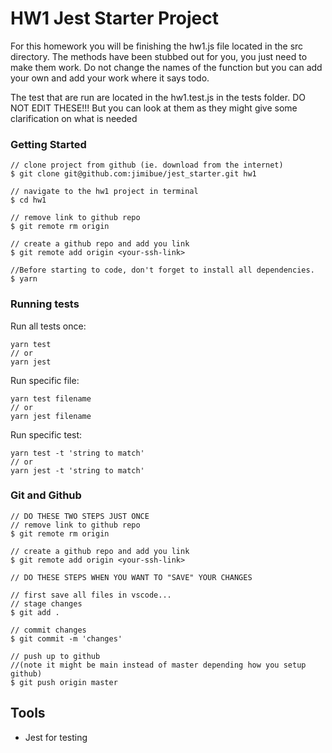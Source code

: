 # HW1 Jest Starter Project

For this homework you will be finishing the hw1.js file located in the
src directory.  The methods have been stubbed out for you, you just need to
make them work.  Do not change the names of the function but you can add your own
and add your work where it says todo.

The test that are run are located in the hw1.test.js in the tests folder.  DO NOT EDIT
THESE!!! But you can look at them as they might give some clarification on what
is needed

### Getting Started
```
// clone project from github (ie. download from the internet)
$ git clone git@github.com:jimibue/jest_starter.git hw1

// navigate to the hw1 project in terminal
$ cd hw1

// remove link to github repo
$ git remote rm origin

// create a github repo and add you link
$ git remote add origin <your-ssh-link>

//Before starting to code, don't forget to install all dependencies.
$ yarn

```



### Running tests

Run all tests once:

```shell
yarn test
// or
yarn jest
```

Run specific file:

```shell
yarn test filename
// or
yarn jest filename
```


Run specific test:

```shell
yarn test -t 'string to match'
// or
yarn jest -t 'string to match'
```

### Git and Github
```
// DO THESE TWO STEPS JUST ONCE
// remove link to github repo
$ git remote rm origin

// create a github repo and add you link
$ git remote add origin <your-ssh-link>

// DO THESE STEPS WHEN YOU WANT TO "SAVE" YOUR CHANGES

// first save all files in vscode...
// stage changes
$ git add .

// commit changes
$ git commit -m 'changes'

// push up to github 
//(note it might be main instead of master depending how you setup github)
$ git push origin master
```

## Tools

- Jest for testing
